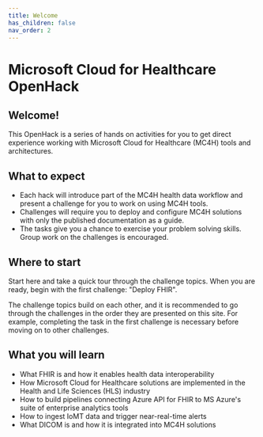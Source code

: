 ```yaml
---
title: Welcome
has_children: false
nav_order: 2
---
```

# Microsoft Cloud for Healthcare OpenHack

## Welcome!
This OpenHack is a series of hands on activities for you to get direct experience working with Microsoft Cloud for Healthcare (MC4H) tools and architectures.

## What to expect 
+ Each hack will introduce part of the MC4H health data workflow and present a challenge for you to work on using MC4H tools.
+ Challenges will require you to deploy and configure MC4H solutions with only the published documentation as a guide.
+ The tasks give you a chance to exercise your problem solving skills. Group work on the challenges is encouraged.

## Where to start 
Start here and take a quick tour through the challenge topics. When you are ready, begin with the first challenge: "Deploy FHIR".

The challenge topics build on each other, and it is recommended to go through the challenges in the order they are presented on this site. For example, completing the task in the first challenge is necessary before moving on to other challenges.

## What you will learn 
+ What FHIR is and how it enables health data interoperability
+ How Microsoft Cloud for Healthcare solutions are implemented in the Health and Life Sciences (HLS) industry
+ How to build pipelines connecting Azure API for FHIR to MS Azure's suite of enterprise analytics tools
+ How to ingest IoMT data and trigger near-real-time alerts
+ What DICOM is and how it is integrated into MC4H solutions



